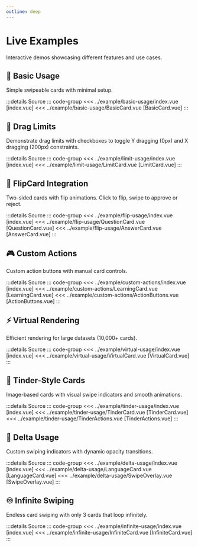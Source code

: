 ```yaml
---
outline: deep
---
```


<script setup>
import BasicUsage from '../example/basic-usage/index.vue'
import LimitUsage from '../example/limit-usage/index.vue'
import FlipUsage from '../example/flip-usage/index.vue'
import CustomActionsUsage from '../example/custom-actions/index.vue'
import VirtualUsage from '../example/virtual-usage/index.vue'
import TinderUsage from '../example/tinder-usage/index.vue'
import DeltaUsage from '../example/delta-usage/index.vue'
import InfiniteUsage from '../example/infinite-usage/index.vue'
</script>

# Live Examples

Interactive demos showcasing different features and use cases.

## 🚀 Basic Usage

Simple swipeable cards with minimal setup.

<ClientOnly>
  <BasicUsage />
</ClientOnly>

:::details Source
::: code-group
<<< ../example/basic-usage/index.vue [index.vue]
<<< ../example/basic-usage/BasicCard.vue [BasicCard.vue]
:::

## 🚧 Drag Limits

Demonstrate drag limits with checkboxes to toggle Y dragging (0px) and X dragging (200px) constraints.

<ClientOnly>
  <LimitUsage />
</ClientOnly>

:::details Source
::: code-group
<<< ../example/limit-usage/index.vue [index.vue]
<<< ../example/limit-usage/LimitCard.vue [LimitCard.vue]
:::

## 🔄 FlipCard Integration

Two-sided cards with flip animations. Click to flip, swipe to approve or reject.

<ClientOnly>
  <FlipUsage />
</ClientOnly>

:::details Source
::: code-group
<<< ../example/flip-usage/index.vue [index.vue]
<<< ../example/flip-usage/QuestionCard.vue [QuestionCard.vue]
<<< ../example/flip-usage/AnswerCard.vue [AnswerCard.vue]
:::

## 🎮 Custom Actions

Custom action buttons with manual card controls.

<ClientOnly>
  <CustomActionsUsage />
</ClientOnly>

:::details Source
::: code-group
<<< ../example/custom-actions/index.vue [index.vue]
<<< ../example/custom-actions/LearningCard.vue [LearningCard.vue]
<<< ../example/custom-actions/ActionButtons.vue [ActionButtons.vue]
:::

## ⚡ Virtual Rendering

Efficient rendering for large datasets (10,000+ cards).

<ClientOnly>
  <VirtualUsage />
</ClientOnly>

:::details Source
::: code-group
<<< ../example/virtual-usage/index.vue [index.vue]
<<< ../example/virtual-usage/VirtualCard.vue [VirtualCard.vue]
:::

## 💖 Tinder-Style Cards

Image-based cards with visual swipe indicators and smooth animations.

<ClientOnly>
  <TinderUsage />
</ClientOnly>

:::details Source
::: code-group
<<< ../example/tinder-usage/index.vue [index.vue]
<<< ../example/tinder-usage/TinderCard.vue [TinderCard.vue]
<<< ../example/tinder-usage/TinderActions.vue [TinderActions.vue]
:::

## 🎯 Delta Usage

Custom swiping indicators with dynamic opacity transitions.

<ClientOnly>
  <DeltaUsage />
</ClientOnly>

:::details Source
::: code-group
<<< ../example/delta-usage/index.vue [index.vue]
<<< ../example/delta-usage/LanguageCard.vue [LanguageCard.vue]
<<< ../example/delta-usage/SwipeOverlay.vue [SwipeOverlay.vue]
:::

## ♾️ Infinite Swiping

Endless card swiping with only 3 cards that loop infinitely.

<ClientOnly>
  <InfiniteUsage />
</ClientOnly>

:::details Source
::: code-group
<<< ../example/infinite-usage/index.vue [index.vue]
<<< ../example/infinite-usage/InfiniteCard.vue [InfiniteCard.vue]
:::
